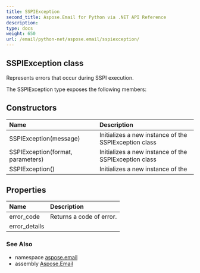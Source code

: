 ```yaml
---
title: SSPIException
second_title: Aspose.Email for Python via .NET API Reference
description: 
type: docs
weight: 650
url: /email/python-net/aspose.email/sspiexception/
---
```


## SSPIException class

Represents errors that occur during SSPI execution.

The SSPIException type exposes the following members:
## Constructors
| Name | Description |
| :- | :- |
|SSPIException(message)|Initializes a new instance of the SSPIException class|
|SSPIException(format, parameters)|Initializes a new instance of the SSPIException class|
|SSPIException()|Initializes a new instance of the|
## Properties
| Name | Description |
| :- | :- |
|error_code|Returns a code of error.|
|error_details|  |

### See Also

* namespace [aspose.email](/email/python-net/aspose.email/)
* assembly [Aspose.Email](/slides/python-net/)

